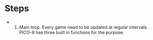 # Steps

- 1. Main loop. Every game need to be updated at regular intervals. PICO-8 has three built in functions for the purpose.
